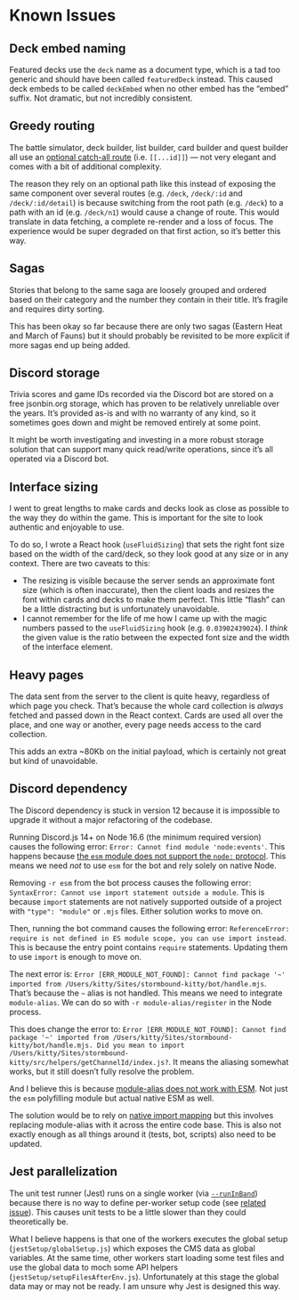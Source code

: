# Known Issues

## Deck embed naming

Featured decks use the `deck` name as a document type, which is a tad too generic and should have been called `featuredDeck` instead. This caused deck embeds to be called `deckEmbed` when no other embed has the “embed” suffix. Not dramatic, but not incredibly consistent.

## Greedy routing

The battle simulator, deck builder, list builder, card builder and quest builder all use an [optional catch-all route](https://nextjs.org/docs/routing/dynamic-routes#optional-catch-all-routes) (i.e. `[[...id]]`) — not very elegant and comes with a bit of additional complexity.

The reason they rely on an optional path like this instead of exposing the same component over several routes (e.g. `/deck`, `/deck/:id` and `/deck/:id/detail`) is because switching from the root path (e.g. `/deck`) to a path with an id (e.g. `/deck/n1`) would cause a change of route. This would translate in data fetching, a complete re-render and a loss of focus. The experience would be super degraded on that first action, so it’s better this way.

## Sagas

Stories that belong to the same saga are loosely grouped and ordered based on their category and the number they contain in their title. It’s fragile and requires dirty sorting.

This has been okay so far because there are only two sagas (Eastern Heat and March of Fauns) but it should probably be revisited to be more explicit if more sagas end up being added.

## Discord storage

Trivia scores and game IDs recorded via the Discord bot are stored on a free jsonbin.org storage, which has proven to be relatively unreliable over the years. It’s provided as-is and with no warranty of any kind, so it sometimes goes down and might be removed entirely at some point.

It might be worth investigating and investing in a more robust storage solution that can support many quick read/write operations, since it’s all operated via a Discord bot.

## Interface sizing

I went to great lengths to make cards and decks look as close as possible to the way they do within the game. This is important for the site to look authentic and enjoyable to use.

To do so, I wrote a React hook (`useFluidSizing`) that sets the right font size based on the width of the card/deck, so they look good at any size or in any context. There are two caveats to this:

- The resizing is visible because the server sends an approximate font size (which is often inaccurate), then the client loads and resizes the font within cards and decks to make them perfect. This little “flash” can be a little distracting but is unfortunately unavoidable.
- I cannot remember for the life of me how I came up with the magic numbers passed to the `useFluidSizing` hook (e.g. `0.03902439024`). I _think_ the given value is the ratio between the expected font size and the width of the interface element.

## Heavy pages

The data sent from the server to the client is quite heavy, regardless of which page you check. That’s because the whole card collection is _always_ fetched and passed down in the React context. Cards are used all over the place, and one way or another, every page needs access to the card collection.

This adds an extra ~80Kb on the initial payload, which is certainly not great but kind of unavoidable.

## Discord dependency

The Discord dependency is stuck in version 12 because it is impossible to upgrade it without a major refactoring of the codebase.

Running Discord.js 14+ on Node 16.6 (the minimum required version) causes the following error: `Error: Cannot find module 'node:events'`. This happens because [the `esm` module does not support the `node:` protocol](https://github.com/standard-things/esm/issues/904). This means we need _not_ to use `esm` for the bot and rely solely on native Node.

Removing `-r esm` from the bot process causes the following error: `SyntaxError: Cannot use import statement outside a module`. This is because `import` statements are not natively supported outside of a project with `"type": "module"` or `.mjs` files. Either solution works to move on.

Then, running the bot command causes the following error: `ReferenceError: require is not defined in ES module scope, you can use import instead`. This is because the entry point contains `require` statements. Updating them to use `import` is enough to move on.

The next error is: `Error [ERR_MODULE_NOT_FOUND]: Cannot find package '~' imported from /Users/kitty/Sites/stormbound-kitty/bot/handle.mjs`. That’s because the `~` alias is not handled. This means we need to integrate `module-alias`. We can do so with `-r module-alias/register` in the Node process.

This does change the error to: `Error [ERR_MODULE_NOT_FOUND]: Cannot find package '~' imported from /Users/kitty/Sites/stormbound-kitty/bot/handle.mjs. Did you mean to import /Users/kitty/Sites/stormbound-kitty/src/helpers/getChannelId/index.js?`. It means the aliasing somewhat works, but it still doesn’t fully resolve the problem.

And I believe this is because [module-alias does not work with ESM](https://github.com/ilearnio/module-alias/search?q=esm&type=issues). Not just the `esm` polyfilling module but actual native ESM as well.

The solution would be to rely on [native import mapping](https://github.com/ilearnio/module-alias/issues/113) but this involves replacing module-alias with it across the entire code base. This is also not exactly enough as all things around it (tests, bot, scripts) also need to be updated.

## Jest parallelization

The unit test runner (Jest) runs on a single worker (via [`--runInBand`](https://jestjs.io/docs/cli#--runinband)) because there is no way to define per-worker setup code (see [related issue](https://github.com/facebook/jest/issues/8708)). This causes unit tests to be a little slower than they could theoretically be.

What I believe happens is that one of the workers executes the global setup (`jestSetup/globalSetup.js`) which exposes the CMS data as global variables. At the same time, other workers start loading some test files and use the global data to moch some API helpers (`jestSetup/setupFilesAfterEnv.js`). Unfortunately at this stage the global data may or may not be ready. I am unsure why Jest is designed this way.
